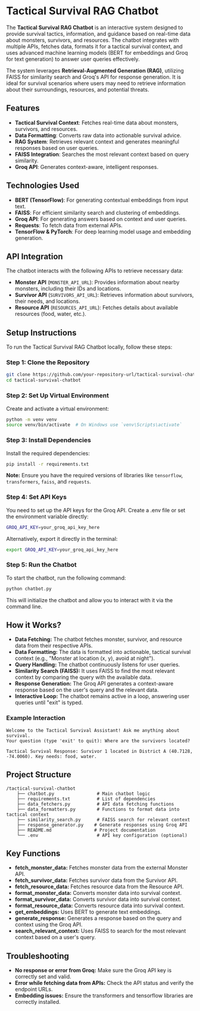 # Tactical Survival RAG Chatbot

The **Tactical Survival RAG Chatbot** is an interactive system designed to provide survival tactics, information, and guidance based on real-time data about monsters, survivors, and resources. The chatbot integrates with multiple APIs, fetches data, formats it for a tactical survival context, and uses advanced machine learning models (BERT for embeddings and Groq for text generation) to answer user queries effectively.

The system leverages **Retrieval-Augmented Generation (RAG)**, utilizing FAISS for similarity search and Groq's API for response generation. It is ideal for survival scenarios where users may need to retrieve information about their surroundings, resources, and potential threats.
## Features

- **Tactical Survival Context**: Fetches real-time data about monsters, survivors, and resources.
- **Data Formatting**: Converts raw data into actionable survival advice.
- **RAG System**: Retrieves relevant context and generates meaningful responses based on user queries.
- **FAISS Integration**: Searches the most relevant context based on query similarity.
- **Groq API**: Generates context-aware, intelligent responses.

## Technologies Used

- **BERT (TensorFlow)**: For generating contextual embeddings from input text.
- **FAISS**: For efficient similarity search and clustering of embeddings.
- **Groq API**: For generating answers based on context and user queries.
- **Requests**: To fetch data from external APIs.
- **TensorFlow & PyTorch**: For deep learning model usage and embedding generation.

## API Integration

The chatbot interacts with the following APIs to retrieve necessary data:

- **Monster API** (`MONSTER_API_URL`): Provides information about nearby monsters, including their IDs and locations.
- **Survivor API** (`SURVIVORS_API_URL`): Retrieves information about survivors, their needs, and locations.
- **Resource API** (`RESOURCES_API_URL`): Fetches details about available resources (food, water, etc.).


## Setup Instructions

To run the Tactical Survival RAG Chatbot locally, follow these steps:

### Step 1: Clone the Repository

```bash
git clone https://github.com/your-repository-url/tactical-survival-chatbot.git
cd tactical-survival-chatbot
```

### Step 2: Set Up Virtual Environment
Create and activate a virtual environment:
```bash
python -m venv venv
source venv/bin/activate  # On Windows use `venv\Scripts\activate`
```

### Step 3: Install Dependencies
Install the required dependencies:
```bash
pip install -r requirements.txt
```
**Note:** Ensure you have the required versions of libraries like `tensorflow`, `transformers`, `faiss`, and `requests`.

### Step 4: Set API Keys
You need to set up the API keys for the Groq API. Create a .env file or set the environment variable directly:

```bash
GROQ_API_KEY=your_groq_api_key_here
```
Alternatively, export it directly in the terminal:

```bash
export GROQ_API_KEY=your_groq_api_key_here
```

### Step 5: Run the Chatbot
To start the chatbot, run the following command:

```bash
python chatbot.py
```
This will initialize the chatbot and allow you to interact with it via the command line.
## How it Works?

- **Data Fetching:** The chatbot fetches monster, survivor, and resource data from their respective APIs.
- **Data Formatting:** The data is formatted into actionable, tactical survival context (e.g., "Monster at location (x, y), avoid at night").
- **Query Handling:** The chatbot continuously listens for user queries.
- **Similarity Search (FAISS):** It uses FAISS to find the most relevant context by comparing the query with the available data.
- **Response Generation:** The Groq API generates a context-aware response based on the user's query and the relevant data.
- **Interactive Loop:** The chatbot remains active in a loop, answering user queries until "exit" is typed.

### Example Interaction

```plaintext
Welcome to the Tactical Survival Assistant! Ask me anything about survival.
Your question (type 'exit' to quit): Where are the survivors located?

Tactical Survival Response: Survivor 1 located in District A (40.7128, -74.0060). Key needs: food, water.
```
## Project Structure

```plaintext
/tactical-survival-chatbot
    ├── chatbot.py                # Main chatbot logic
    ├── requirements.txt          # List of dependencies
    ├── data_fetchers.py          # API data fetching functions
    ├── data_formatters.py        # Functions to format data into tactical context
    ├── similarity_search.py      # FAISS search for relevant context
    ├── response_generator.py    # Generate responses using Groq API
    ├── README.md                # Project documentation
    └── .env                      # API key configuration (optional)
```
## Key Functions

- **fetch_monster_data:** Fetches monster data from the external Monster API.
- **fetch_survivor_data:** Fetches survivor data from the Survivor API.
- **fetch_resource_data:** Fetches resource data from the Resource API.
- **format_monster_data:** Converts monster data into survival context.
- **format_survivor_data:** Converts survivor data into survival context.
- **format_resource_data:** Converts resource data into survival context.
- **get_embeddings:** Uses BERT to generate text embeddings.
- **generate_response:** Generates a response based on the query and context using the Groq API.
- **search_relevant_context:** Uses FAISS to search for the most relevant context based on a user's query.
## Troubleshooting

- **No response or error from Groq:** Make sure the Groq API key is correctly set and valid.
- **Error while fetching data from APIs:** Check the API status and verify the endpoint URLs.
- **Embedding issues:** Ensure the transformers and tensorflow libraries are correctly installed.

